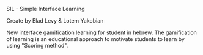 SIL - Simple Interface Learning

Create by Elad Levy & Lotem Yakobian


New interface gamification learning for student in hebrew.
The gamification of learning is an educational approach to motivate students to learn by using "Scoring method".
